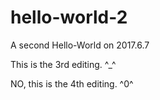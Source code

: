 # hello-world-2
A second Hello-World on 2017.6.7

This is the 3rd editing.
^_^

NO, this is the 4th editing.
^0^
